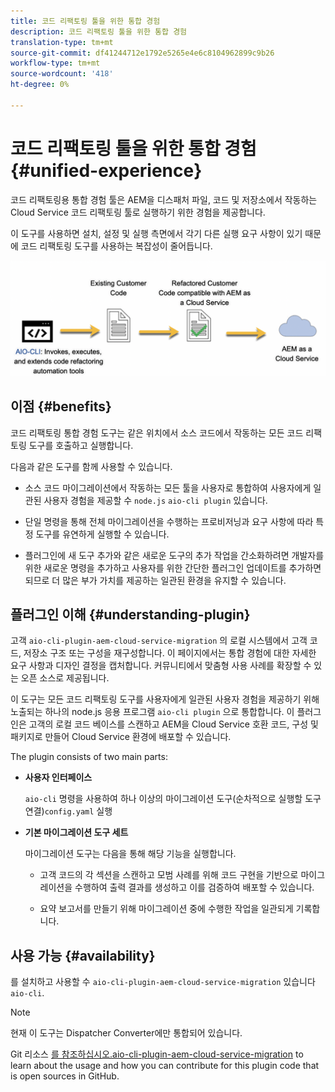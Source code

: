 ```yaml
---
title: 코드 리팩토링 툴을 위한 통합 경험
description: 코드 리팩토링 툴을 위한 통합 경험
translation-type: tm+mt
source-git-commit: df41244712e1792e5265e4e6c8104962899c9b26
workflow-type: tm+mt
source-wordcount: '418'
ht-degree: 0%

---
```



# 코드 리팩토링 툴을 위한 통합 경험 {#unified-experience}

코드 리팩토링용 통합 경험 툴은 AEM을 디스패처 파일, 코드 및 저장소에서 작동하는 Cloud Service 코드 리팩토링 툴로 실행하기 위한 경험을 제공합니다.

이 도구를 사용하면 설치, 설정 및 실행 측면에서 각기 다른 실행 요구 사항이 있기 때문에 코드 리팩토링 도구를 사용하는 복잡성이 줄어듭니다.

![이미지](/help/move-to-cloud-service/assets/unified-1.png)

## 이점 {#benefits}

코드 리팩토링 통합 경험 도구는 같은 위치에서 소스 코드에서 작동하는 모든 코드 리팩토링 도구를 호출하고 실행합니다.

다음과 같은 도구를 함께 사용할 수 있습니다.

* 소스 코드 마이그레이션에서 작동하는 모든 툴을 사용자로 통합하여 사용자에게 일관된 사용자 경험을 제공할 수 `node.js` `aio-cli plugin` 있습니다.

* 단일 명령을 통해 전체 마이그레이션을 수행하는 프로비저닝과 요구 사항에 따라 특정 도구를 유연하게 실행할 수 있습니다.

* 플러그인에 새 도구 추가와 같은 새로운 도구의 추가 작업을 간소화하려면 개발자를 위한 새로운 명령을 추가하고 사용자를 위한 간단한 플러그인 업데이트를 추가하면 되므로 더 많은 부가 가치를 제공하는 일관된 환경을 유지할 수 있습니다.

## 플러그인 이해 {#understanding-plugin}

고객 `aio-cli-plugin-aem-cloud-service-migration` 의 로컬 시스템에서 고객 코드, 저장소 구조 또는 구성을 재구성합니다. 이 페이지에서는 통합 경험에 대한 자세한 요구 사항과 디자인 결정을 캡처합니다.
커뮤니티에서 맞춤형 사용 사례를 확장할 수 있는 오픈 소스로 제공됩니다.

이 도구는 모든 코드 리팩토링 도구를 사용자에게 일관된 사용자 경험을 제공하기 위해 노출되는 하나의 node.js 응용 프로그램 `aio-cli plugin` 으로 통합합니다. 이 플러그인은 고객의 로컬 코드 베이스를 스캔하고 AEM을 Cloud Service 호환 코드, 구성 및 패키지로 만들어 Cloud Service 환경에 배포할 수 있습니다.

The plugin consists of two main parts:

* **사용자 인터페이스**

   `aio-cli` 명령을 사용하여 하나 이상의 마이그레이션 도구(순차적으로 실행할 도구 연결)`config.yaml` 실행

* **기본 마이그레이션 도구 세트**

   마이그레이션 도구는 다음을 통해 해당 기능을 실행합니다.

   * 고객 코드의 각 섹션을 스캔하고 모범 사례를 위해 코드 구현을 기반으로 마이그레이션을 수행하여 출력 결과를 생성하고 이를 검증하여 배포할 수 있습니다.

   * 요약 보고서를 만들기 위해 마이그레이션 중에 수행한 작업을 일관되게 기록합니다.

## 사용 가능 {#availability}

를 설치하고 사용할 수 `aio-cli-plugin-aem-cloud-service-migration` 있습니다 `aio-cli`.

>[!NOTE]
>현재 이 도구는 Dispatcher Converter에만 통합되어 있습니다.

Git 리소스 [를 참조하십시오.aio-cli-plugin-aem-cloud-service-migration](https://github.com/adobe/aio-cli-plugin-aem-cloud-service-migration) to learn about the usage and how you can contribute for this plugin code that is open sources in GitHub.

